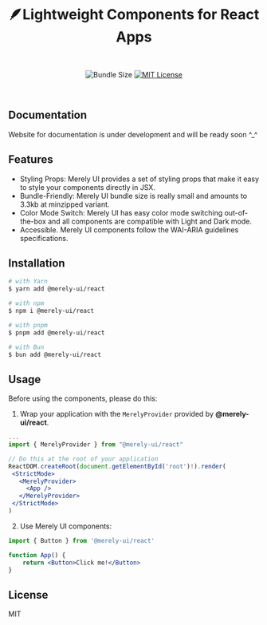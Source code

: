 <h1 align="center">🪶Lightweight Components for React Apps</h1>
<br/>

<p align="center">
  <img alt="Bundle Size" src="https://badgen.net/bundlephobia/minzip/@merely-ui/react"/>
  <a href="https://github.com/merely-ui/merely-ui/blob/main/LICENSE">
    <img alt="MIT License" src="https://badgen.net/github/license/merely-ui/merely-ui"/>
  </a>
</p>

<br/>

## Documentation

Website for documentation is under development and will be ready soon ^\_^

## Features

- Styling Props: Merely UI provides a set of styling props that make it easy to style your components directly in JSX.
- Bundle-Friendly: Merely UI bundle size is really small and amounts to 3.3kb at minzipped variant.
- Color Mode Switch: Merely UI has easy color mode switching out-of-the-box and all components are compatible with Light and Dark mode.
- Accessible. Merely UI components follow the WAI-ARIA guidelines specifications.

## Installation

```sh
# with Yarn
$ yarn add @merely-ui/react

# with npm
$ npm i @merely-ui/react

# with pnpm
$ pnpm add @merely-ui/react

# with Bun
$ bun add @merely-ui/react
```

## Usage

Before using the components, please do this:

1. Wrap your application with the `MerelyProvider` provided by
   **@merely-ui/react**.

```jsx
...
import { MerelyProvider } from "@merely-ui/react"

// Do this at the root of your application
ReactDOM.createRoot(document.getElementById('root')!).render(
 <StrictMode>
   <MerelyProvider>
     <App />
   </MerelyProvider>
 </StrictMode>
)
```

2. Use Merely UI components:

```jsx
import { Button } from '@merely-ui/react'

function App() {
	return <Button>Click me!</Button>
}
```

## License

MIT
